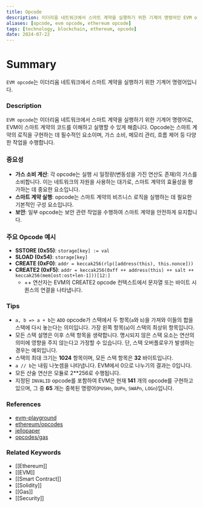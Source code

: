 ```yaml
---
title: Opcode
description: 이더리움 네트워크에서 스마트 계약을 실행하기 위한 기계어 명령어인 EVM opcode의 개념, 역할, 및 중요성을 다룹니다.
aliases: [opcode, evm opcode, ethereum opcode]
tags: [technology, blockchain, ethereum, opcode]
date: 2024-07-22
---
```

# Summary

`EVM opcode`는 이더리움 네트워크에서 스마트 계약을 실행하기 위한 기계어 명령어입니다.

### Description

`EVM opcode`는 이더리움 네트워크에서 스마트 계약을 실행하기 위한 기계어 명령어로, EVM이 스마트 계약의 코드를 이해하고 실행할 수 있게 해줍니다. Opcode는 스마트 계약의 로직을 구현하는 데 필수적인 요소이며, 가스 소비, 메모리 관리, 흐름 제어 등 다양한 작업을 수행합니다.

### 중요성

- **가스 소비 계산**: 각 opcode는 실행 시 일정량(변동성을 가진 연산도 존재)의 가스를 소비합니다. 이는 네트워크의 자원을 사용하는 대가로, 스마트 계약의 효율성을 평가하는 데 중요한 요소입니다.
- **스마트 계약 실행**: opcode는 스마트 계약의 비즈니스 로직을 실행하는 데 필요한 기본적인 구성 요소입니다.
- **보안**: 일부 opcode는 보안 관련 작업을 수행하여 스마트 계약을 안전하게 유지합니다.

### 주요 Opcode 예시

- **SSTORE (0x55)**: `storage[key] := val`
- **SLOAD (0x54)**: `storage[key]`
- **CREATE (0xF0)**: `addr = keccak256(rlp([address(this), this.nonce]))`
- **CREATE2 (0xF5)**: `addr = keccak256(0xff ++ address(this) ++ salt ++ keccak256(mem[ost:ost+len-1]))[12:]`
  - ++ 연산자는 EVM의 CREATE2 opcode 컨텍스트에서 문자열 또는 바이트 시퀀스의 연결을 나타냅니다.

### Tips

- `a, b => a + b`는 `ADD` opcode가 스택에서 두 항목(`a`와 `b`)을 가져와 이들의 합을 스택에 다시 놓는다는 의미입니다. 가장 왼쪽 항목(`a`)이 스택의 최상위 항목입니다.
- 모든 스택 설명은 이후 스택 항목을 생략합니다. 명시되지 않은 스택 요소는 연산의 의미에 영향을 주지 않는다고 가정할 수 있습니다. 단, 스택 오버플로우가 발생하는 경우는 예외입니다.
- 스택의 최대 크기는 **1024** 항목이며, 모든 스택 항목은 **32** 바이트입니다.
- `a // b`는 내림 나눗셈을 나타냅니다. EVM에서 0으로 나누기의 결과는 0입니다.
- 모든 산술 연산은 모듈로 2\*\*256로 수행됩니다.
- 지정된 `INVALID` opcode를 포함하여 EVM은 현재 **141** 개의 opcode를 구현하고 있으며, 그 중 **65** 개는 중복된 명령어(`PUSHn`, `DUPn`, `SWAPn`, `LOGn`)입니다.

### References

- [evm-playground](https://www.evm.codes/)
- [ethereum/opcodes](https://ethereum.org/en/developers/docs/evm/opcodes/)
- [jellopaper](https://jellopaper.org/evm/)
- [opcodes/gas](https://github.com/wolflo/evm-opcodes/blob/main/gas.md)

### Related Keywords

- [[Ethereum]]
- [[EVM]]
- [[Smart Contract]]
- [[Solidity]]
- [[Gas]]
- [[Security]]
